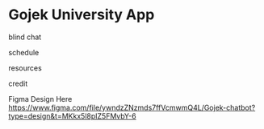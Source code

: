 # Gojek University App

blind chat

schedule

resources

credit


Figma Design Here https://www.figma.com/file/ywndzZNzmds7ffVcmwmQ4L/Gojek-chatbot?type=design&t=MKkx5l8pIZ5FMvbY-6

